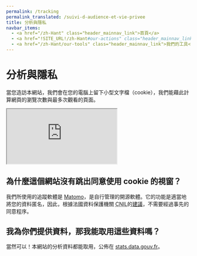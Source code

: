 ```yaml
---
permalink: /tracking
permalink_translated: /suivi-d-audience-et-vie-privee
title: 分析與隱私
navbar_items:
  - <a href="/zh-Hant" class="header_mainnav_link">首頁</a>
  - <a href="!SITE_URL!/zh-Hant#our-actions" class="header_mainnav_link">我們的行動</a>
  - <a href="/zh-Hant/our-tools" class="header_mainnav_link">我們的工具</a>
---
```


# 分析與隱私

當您造訪本網站，我們會在您的電腦上留下小型文字檔（cookie），我們能藉此計算網頁的瀏覽次數與最多次觀看的頁面。
<iframe src="https://stats.data.gouv.fr/index.php?module=CoreAdminHome&action=optOut&language=en&backgroundColor=&fontColor=&fontSize=&fontFamily=helvetica%20neue"></iframe>

## 為什麼這個網站沒有跳出同意使用 cookie 的視窗？

我們所使用的追蹤軟體是 <a href="https://www.matomo.org">Matomo</a>，是自行管理的開源軟體。它的功能是適當地將您的資料匿名，因此，根據法國資料保護機關 <abbr title="Commission Nationale de l'Informatique et des Libertés">CNIL</abbr>的<a href="https://www.cnil.fr/fr/solutions-pour-la-mesure-daudience" hreflang="fr-FR">建議</a>，不需要經過事先的同意程序。

## 我為你們提供資料，那我能取用這些資料嗎？

當然可以！本網站的分析資料都能取用，公佈在 <a href="https://stats.data.gouv.fr/index.php?module=CoreHome&action=index&idSite=89&period=range&date=previous30">stats.data.gouv.fr</a>。


